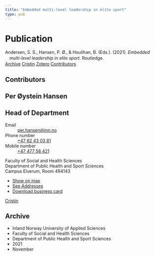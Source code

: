 ```yaml
---
title: "Embedded multi-level leadership in elite sport"
type: pub
---
```

<h1>Publication</h1>
<article id="csl-bib-container-ZN9G225Y" class="csl-bib-container">
  <div class="csl-bib-body" style="line-height: 1.35; padding-left: 1em; text-indent:-1em;">
  <div class="csl-entry">Andersen, S. S., Hansen, P. &#xD8;., &amp; Houlihan, B. (Eds.). (2021). <i>Embedded multi-level leadership in elite sport</i>. Routledge.</div>
</div>
  <div class="csl-bib-buttons">
    <a href="#taxonomy-article-ZN9G225Y" class="csl-bib-button">Archive</a>
    <a href="https://app.cristin.no/results/show.jsf?id=1953071" alt="Cristin URL" class="csl-bib-button">Cristin</a>
    <a href="http://zotero.org/groups/5022929/items/ZN9G225Y" alt="Zotero URL" class="csl-bib-button">Zotero</a>
    <a href="#contributors-article-ZN9G225Y" class="csl-bib-button">Contributors</a>
  </div>
  <div id="csl-bib-meta-container-ZN9G225Y"></div>
</article>
<div id="csl-bib-meta-ZN9G225Y" class="csl-bib-meta">
  <article id="contributors-article-ZN9G225Y" class="contributors-article">
    <h1>Contributors</h1>
    <div class="personas">
<div class="vrtx-hinn-person-card">
<div class="photo">
<i class="lar la-user-circle missing-person"></i>
</div>
<div class="info">
<hgroup><h1>Per Øystein Hansen</h1>
<h2>Head of Department</h2>
</hgroup><dl>
<dt>Email</dt>
<dd>
<a href="mailto:per.hansen@inn.no">per.hansen@inn.no</a>
</dd>
<dt>Phone number</dt>
<dd><a href="tel:+4762430381">
+47 62 43 03 81
</a></dd>
<dt>Mobile number</dt>
<dd><a href="tel:+4747758421">
+47 477 58 421
</a></dd>
</dl>
<p>
Faculty of Social and Health Sciences<br>
Department of Public Health and Sport Sciences<br>
Campus Elverum,
Room 4R4143
</p>
<ul class="vrtx-hinn-links">
<li><a href="https://www.google.com/maps?q=60.88156,11.53723">Show on map</a></li>
<li><a href="https://www.inn.no/english/find-an-employee/per-hansen.html#vrtx-hinn-addresses">See Addresses</a></li>
<li><a href="https://www.inn.no/english/find-an-employee/per-hansen.html?vrtx=vcf">Download business card</a></li>
</ul>
</div>
</div>
<a href="https://app.cristin.no/persons/show.jsf?id=328611" alt="Cristin URL" class="personas-cristin">Cristin</a>
</div>
  </article>
  <article id="taxonomy-article-ZN9G225Y" class="taxonomy-article">
    <h1>Archive</h1>
    <ul>
      <li>Inland Norway University of Applied Sciences</li>
      <li>Faculty of Social and Health Sciences</li>
      <li>Department of Public Health and Sport Sciences</li>
      <li>2021</li>
      <li>November</li>
    </ul>
  </article>
</div>
